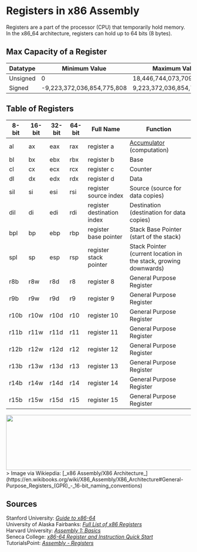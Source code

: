 # Registers in x86 Assembly
Registers are a part of the processor (CPU) that temporarily hold memory. <br />
In the x86_64 architecture, registers can hold up to 64 bits (8 bytes). <br />

## Max Capacity of a Register
| Datatype | Minimum Value | Maximum Value |
| -------- | ------------- | ------------- |
| Unsigned | 0 | 18,446,744,073,709,551,616 |
| Signed | -9,223,372,036,854,775,808 | 9,223,372,036,854,775,807 |


## Table of Registers
| 8-bit | 16-bit | 32-bit | 64-bit | Full Name | Function |
| ----- | ------ | ------ | ------ | --------- | -------- |
|   al  |   ax   |   eax  |  rax   | register a | [Accumulator](https://www.computerhope.com/jargon/a/accumulator.htm) (computation) | 
|   bl  |   bx   |   ebx  |  rbx   | register b | Base |
|   cl  |   cx   |   ecx  |  rcx   | register c | Counter |
|   dl  |   dx   |   edx  |  rdx   | register d | Data |
|  sil  |   si   |   esi  |  rsi   | register source index | Source (source for data copies) |
|  dil  |   di   |   edi  |  rdi   | register destination index | Destination  (destination for data copies) |
|  bpl  |   bp   |   ebp  |  rbp   | register base pointer | Stack Base Pointer (start of the stack) |
|  spl  |   sp   |   esp  |  rsp   | register stack pointer | Stack Pointer (current location in the stack, growing downwards) |
|  r8b  |   r8w  |   r8d  |   r8   | register 8 | General Purpose Register |
|  r9b  |   r9w  |   r9d  |   r9   | register 9 | General Purpose Register |
| r10b  |  r10w  |  r10d  |  r10   | register 10 | General Purpose Register |
| r11b  |  r11w  |  r11d  |  r11   | register 11 | General Purpose Register |
| r12b  |  r12w  |  r12d  |  r12   | register 12 | General Purpose Register |
| r13b  |  r13w  |  r13d  |  r13   | register 13 | General Purpose Register |
| r14b  |  r14w  |  r14d  |  r14   | register 14 | General Purpose Register |
| r15b  |  r15w  |  r15d  |  r15   | register 15 | General Purpose Register |

<img src="https://user-images.githubusercontent.com/70488531/125147735-1776b200-e0fb-11eb-8a21-46af83ae5cb7.png" width="1200" height="150"/>
> Image via Wikiepdia: [_x86 Assembly/X86 Architecture_](https://en.wikibooks.org/wiki/X86_Assembly/X86_Architecture#General-Purpose_Registers_(GPR)_-_16-bit_naming_conventions)

## Sources
Stanford University: [_Guide to x86-64_](https://web.stanford.edu/class/archive/cs/cs107/cs107.1216/guide/x86-64.html) <br />
University of Alaska Fairbanks: [_Full List of x86 Registers_](https://www.cs.uaf.edu/2015/fall/cs301/lecture/09_16_stack.html) <br />
Harvard University: [_Assembly 1: Basics_](https://cs61.seas.harvard.edu/site/2018/Asm1/) <br />
Seneca College: [_x86-64 Register and Instruction Quick Start_](https://wiki.cdot.senecacollege.ca/wiki/X86_64_Register_and_Instruction_Quick_Start) <br />
TutorialsPoint: [_Assembly - Registers_](https://www.tutorialspoint.com/assembly_programming/assembly_registers.htm) <br />
